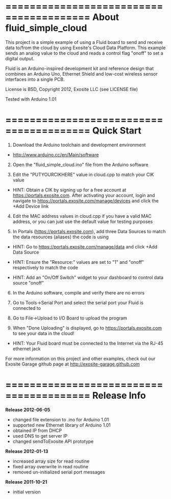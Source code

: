========================================
About fluid_simple_cloud
========================================
This project is a simple example of using a Fluid board to send and receive
data to/from the cloud by using Exosite's Cloud Data Platform.  This example 
sends an analog value to the cloud and reads a control flag "onoff" to set a 
digital output. 

Fluid is an Arduino-inspired development kit and reference 
design that combines an Arduino Uno, Ethernet Shield and low-cost wireless 
sensor interfaces into a single PCB. 

License is BSD, Copyright 2012, Exosite LLC (see LICENSE file)

Tested with Arduino 1.01

========================================
Quick Start
========================================
1) Download the Arduino toolchain and development environment

 * http://www.arduino.cc/en/Main/software

2) Open the "fluid_simple_cloud.ino" file from the Arduino software

3) Edit the "PUTYOURCIKHERE" value in cloud.cpp to match your CIK value

  * HINT: Obtain a CIK by signing up for a free account at https://portals.exosite.com. After activating your account, login and navigate to https://portals.exosite.com/manage/devices and click the +Add Device link

4) Edit the MAC address values in cloud.cpp if you have a valid MAC address, or you can just use the default value for testing purposes

5) In Portals (https://portals.exosite.com), add three Data Sources to match the data resources (aliases) the code is using

  * HINT: Go to https://portals.exosite.com/manage/data and click +Add Data Source

  * HINT: Ensure the "Resource:" values are set to "1" and "onoff" respectively to match the code

  * HINT: Add an "On/Off Switch" widget to your dashboard to control data source "onoff"

6) In the Arduino software, compile and verify there are no errors

7) Go to Tools->Serial Port and select the serial port your Fluid is connected to

8) Go to File->Upload to I/O Board to upload the program

9) When "Done Uploading" is displayed, go to https://portals.exosite.com to see your data in the cloud!

  * HINT: Your Fluid board must be connected to the Internet via the RJ-45 ethernet jack

For more information on this project and other examples, check out our Exosite Garage github page at http://exosite-garage.github.com

========================================
Release Info
========================================

**Release 2012-06-05**
 - changed file extension to .ino for Arduino 1.01 
 - supported new Ethernet library of Arduino 1.01
 - obtained IP from DHCP
 - used DNS to get server IP
 - changed sendToExosite API prototype

**Release 2012-01-13**
 - increased array size for read routine
 - fixed array overwrite in read routine
 - removed un-initialized serial port messages

**Release 2011-10-21**
 - initial version
